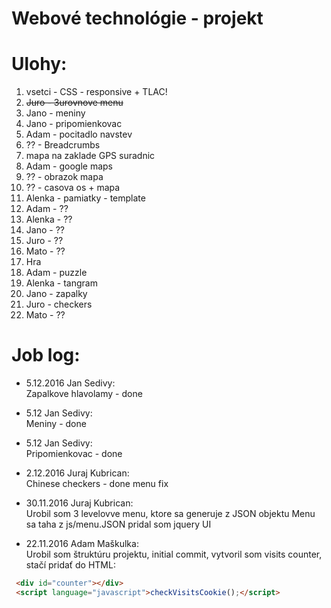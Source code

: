 # Webové technológie - projekt

Ulohy:
========
1. vsetci - CSS - responsive + TLAC!
2. ~~Juro - 3urovnove menu~~
3. Jano - meniny
4. Jano - pripomienkovac
5. Adam - pocitadlo navstev
6. ?? - Breadcrumbs
7. mapa na zaklade GPS suradnic
  1. Adam - google maps
  2. ?? - obrazok mapa
8. ?? - casova os + mapa
9. Alenka - pamiatky - template
  1. Adam - ??
  2. Alenka - ??
  3. Jano - ??
  4. Juro - ??
  5. Mato - ??
10. Hra
  1. Adam - puzzle
  2. Alenka - tangram
  3. Jano - zapalky
  4. Juro - checkers
  5. Mato - ??



Job log:
========

* 5.12.2016 Jan Sedivy:<br>
Zapalkove hlavolamy - done

* 5.12 Jan Sedivy:<br>
Meniny - done

* 5.12 Jan Sedivy:<br>
Pripomienkovac - done

* 2.12.2016 Juraj Kubrican:<br>
Chinese checkers - done
menu fix

* 30.11.2016 Juraj Kubrican:<br>
Urobil som 3 levelovve menu, ktore sa generuje z JSON objektu
Menu sa taha z js/menu.JSON
pridal som jquery UI


* 22.11.2016 Adam Maškulka:<br>
Urobil som štruktúru projektu, initial commit, vytvoril som visits counter, stačí pridať do HTML:
```html
 <div id="counter"></div>
 <script language="javascript">checkVisitsCookie();</script>
```
